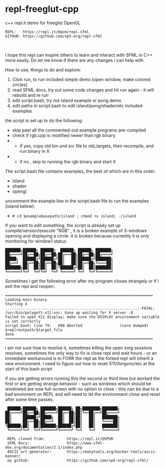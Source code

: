 # repl-freeglut-cpp
c++ repl.it demo for freeglut OpenGL
```
REPL:   https://repl.it/@qcm/repl-sfml
GITHUB: https://github.com/xp5-org/repl-sfml
```

&nbsp;
&nbsp;
&nbsp;



I hope this repl can inspire others to learn and interact with SFML in C++ more easily. 
Do let me know if there are any changes i can help with 


How to use, things to do and explore:
1) Click run, to run included simple demo (open window, make colored circles)
2) read SFML docs, try out some code changes and hit run again - it will rebuild and re run
3) edit script.bash, try out island example or pong demo. 
4) edit paths in script.bash to edit island/pong/shader/etc included examples


the script is set up to do the following:
- skip past all the commented-out example programs pre-compiled
- check if rgb.cpp is modified newer than rgb binary 
- - if yes, copy old bin and src file to old_targets, then recompile, and run binary in X
- - if no , skip to running the rgb binary and start X  
 


The script.bash file contains examples, the best of which are in this order:
- island
- shader
- opengl  

uncomment the example line in the script.bash file to run the examples (island below): 
- `# cd $examplebasepath/island ; chmod +x island; ./island`  


If you want to edit something, the script is already set up compile/version/execute "RGB" , 
it is a broken example of 3-windows opening and displaying a circle. it is broken because currently
it is only monitoring for window1 status  







```
███████╗██████╗ ██████╗  ██████╗ ██████╗ ███████╗
██╔════╝██╔══██╗██╔══██╗██╔═══██╗██╔══██╗██╔════╝
█████╗  ██████╔╝██████╔╝██║   ██║██████╔╝███████╗
██╔══╝  ██╔══██╗██╔══██╗██║   ██║██╔══██╗╚════██║
███████╗██║  ██║██║  ██║╚██████╔╝██║  ██║███████║
╚══════╝╚═╝  ╚═╝╚═╝  ╚═╝ ╚═════╝ ╚═╝  ╚═╝╚══════╝
```
Sometimes i get the following error after my program closes strangely or if i exit the repl and reopen:
```
===================================================================
Loading main binary 
Starting X
..............................................................FATAL: /usr/bin/polygott-x11-vnc: Gave up waiting for X server :0
Failed to open X11 display; make sure the DISPLAY environment variable is set correctly
script.bash: line 79:   890 Aborted                 (core dumped) $replrootpath/$target_file
done
===================================================================
```
i am not sure how to resolve it, sometimes killing the open xorg sessions resolves, sometimes 
the only way to fix is close repl and wait hours - or an immediate workaround is to FORK the repl 
as the forked repl will inherit a new environment. I need to figure out how to reset X11/Xorgvnc/etc 
at the start of this bash script

if you are getting errors running this the second or third time but worked the first or are getting 
strange behavior - such as windows which should be windowed are now full-screen with no 
option to close  - this can be due to a bad environent on REPL and will need to let the environment 
close and reset after some time passes. 








```
 ██████╗██████╗ ███████╗██████╗ ██╗████████╗███████╗
██╔════╝██╔══██╗██╔════╝██╔══██╗██║╚══██╔══╝██╔════╝
██║     ██████╔╝█████╗  ██║  ██║██║   ██║   ███████╗
██║     ██╔══██╗██╔══╝  ██║  ██║██║   ██║   ╚════██║
╚██████╗██║  ██║███████╗██████╔╝██║   ██║   ███████║
 ╚═════╝╚═╝  ╚═╝╚══════╝╚═════╝ ╚═╝   ╚═╝   ╚══════╝
```
```
 REPL cloned from:          https://repl.it/@SPQR
 SFML Docs:                 https://www.sfml-dev.org/documentation/2.1/index.php
 ASCII art generator:       https://manytools.org/hacker-tools/ascii-banner/
 my github:                 https://github.com/xp5-org/repl-sfml/
 ```
